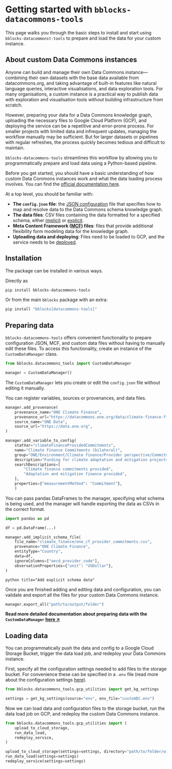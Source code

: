 # Getting started with `bblocks-datacommons-tools`

This page walks you through the basic steps to install and start using 
`bblocks-datacommonst-tools` to prepare and load the data for your custom instance.

## About custom Data Commons instances

Anyone can build and manage their own Data Commons instance—combining their own datasets with the base
data available from datacommons.org, and taking advantage of built-in features like natural language queries, 
interactive visualisations, and data exploration tools. For many organisations, a custom instance is a practical 
way to publish data with exploration and visualisation tools without building infrastructure from scratch.

However, preparing your data for a Data Commons knowledge graph, uploading the necessary files to Google 
Cloud Platform (GCP), and deploying the service can be a repetitive and error-prone process.
For smaller projects with limited data and infrequent updates, managing the workflow manually may be
sufficient. But for larger datasets or pipelines with regular refreshes, the process quickly 
becomes tedious and difficult to maintain.

`bblocks-datacommons-tools` streamlines this workflow by allowing you to programmatically prepare and load data using
a Python-based pipeline.

Before you get started, you should have a basic understanding of how custom Data Commons instances work and 
what the data loading process involves. You can find the
[official documentation here](docs.datacommons.org/custom_dc/custom_data.html).

At a top level, you should be familiar with:

- **The `config.json` file**: the 
[JSON configuration](https://docs.datacommons.org/custom_dc/custom_data.html#step-2-write-the-json-config-file) 
file that specifies how to map and resolve data to the
Data Commons schema knowledge graph.
- **The data files**: CSV files containing the data formatted for a specified schema, either 
[implicit](https://docs.datacommons.org/custom_dc/custom_data.html#prepare-your-data-using-implicit-schema) 
or [explicit](https://docs.datacommons.org/custom_dc/custom_data.html#explicit).
- **Meta Content Framework 
([MCF](https://docs.datacommons.org/custom_dc/custom_data.html#step-1-define-statistical-variables-in-mcf)) files**: files that provide additional flexibility form modeling data for the knowledge
graph.
- **Uploading data and deploying**: Files need to be loaded to GCP, and the service needs to be 
[deployed](https://docs.datacommons.org/custom_dc/deploy_cloud.html).


## Installation

The package can be installed in various ways. 

Directly as
```bash
pip install bblocks-datacommons-tools
```

Or from the main `bblocks` package with an extra:

```bash
pip install "bblocks[datacommons-tools]"
```

## Preparing data

`bblocks-datacommons-tools` offers convenient functionality to prepare configuration JSON, MCF, and custom data files
without having to manually edit these files. To access this functionality, create an instance of the 
`CustomDataManager` class.

```python
from bblocks.datacommons_tools import CustomDataManager

manager = CustomDataManager()
```

The `CustomDataManager` lets you create or edit the `config.json` file without editing it manually. 

You can register variables, sources or provenances, and data files. 

```python title="Add provenance and source"
manager.add_provenance(
    provenance_name="ONE Climate Finance",
    provenance_url="https://datacommons.one.org/data/climate-finance-files",
    source_name="ONE Data",
    source_url="https://data.one.org",
)
```

```python title="Register an indicator"
manager.add_variable_to_config(
    statVar="climateFinanceProvidedCommitments",
    name="Climate Finance Commitments (bilateral)",
    group="ONE/Environment/Climate finance/Provider perspective/Commitments",
    description="Funding for climate adaptation and mitigation projects",
    searchDescriptions=[
        "Climate finance commitments provided",
        "Adaptation and mitigation finance provided",
    ],
    properties={"measurementMethod": "Commitment"},
    )
```

You can pass pandas DataFrames to the manager, specifying what schema is being used, and the manager will handle 
exporting the data as CSVs in the correct format.

```python title="Add implicit schema data
import pandas as pd

df = pd.DataFrame(...)

manager.add_implicit_schema_file(
    file_name="climate_finance/one_cf_provider_commitments.csv",
    provenance="ONE Climate Finance",
    entityType="Country",
    data=df,
    ignoreColumns=["oecd_provider_code"],
    observationProperties={"unit": "USDollar"},
)
```

[//]: # (<--- TODO: Add explicit schema data example --->)
```python title="Add explicit schema data"```


Once you are finished adding and editing data and configuration, you can 
validate and export all the files for your custom Data Commons instance.

```python
manager.export_all("path/to/output/folder")
```

**Read more detailed documentation about preparing data with the `CustomDataManager` 
[here ↗](./preparing-data.md)**

## Loading data

You can programmatically push the data and config to a Google Cloud
Storage Bucket, trigger the data load job, and redeploy your Data Commons
instance.

First, specify all the configuration settings needed to add files to the storage bucket. For convenience these
can be specified in a `.env` file (read more about the configuration settings [here](./loading-data.md)).


```python
from bblocks.datacommons_tools.gcp_utilities import get_kg_settings

settings = get_kg_settings(source="env", env_file="customDC.env")
```


Now we can load data and configuration files to the storage bucket, run the data load job on GCP,
and redeploy the custom Data Commons instance.

```python
from bblocks.datacommons_tools.gcp_utilities import (
    upload_to_cloud_storage,
    run_data_load,
    redeploy_service,
)

upload_to_cloud_storage(settings=settings, directory="path/to/folder/with/data_and_config")
run_data_load(settings=settings)
redeploy_service(settings=settings)

```
